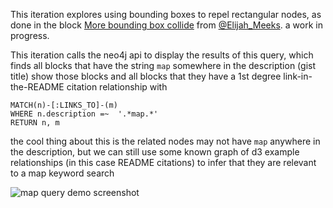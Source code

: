 This iteration explores using bounding boxes to repel rectangular nodes, as done in the block [More bounding box collide](https://bl.ocks.org/emeeks/a193b0e64cd1b1dd06fa75ed5b491a79) from [@Elijah_Meeks](https://twitter.com/Elijah_Meeks).  a work in progress.

This iteration calls the neo4j api to display the results of this query, which finds all blocks that have the string `map` somewhere in the description (gist title)
show those blocks and all blocks that they have a 1st degree link-in-the-README citation relationship with

```
MATCH(n)-[:LINKS_TO]-(m)
WHERE n.description =~  '.*map.*'
RETURN n, m
```

the cool thing about this is the related nodes may not have `map` anywhere in the description, but we can still use some known graph of d3 example relationships (in this case README citations) to infer that they are relevant to a map keyword search

![map query demo screenshot]()